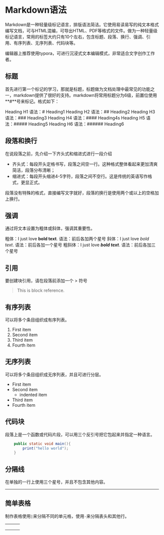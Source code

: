# Markdown语法
Markdown是一种轻量级标记语言，排版语法简洁。它使用易读易写的纯文本格式编写文档，可与HTML混编，可导出HTML、PDF等格式的文件。做为一种轻量级标记语言，常用的标签大约只有10个左右，包含标题、段落、换行、强调、引用、有序列表、无序列表、代码块等。  

编辑器上推荐使用typora，可进行沉浸式文本编辑模式，非常适合文字创作工作者。
## 标题
首先进行第一个标记的学习，那就是标题，标题做为文档处理中最常见的功能之一，markdown提供了很好的支持。markdown将常用标题分为6级，前置位使用**#**号来标记。格式如下：  

Heading H1        语法：# Heading1
Heading H2        语法：## Heading2
Heading H3        语法：### Heading3
Heading H4        语法：#### Heading4s
Heading H5        语法：##### Heading5
Heading H6        语法：###### Heading6 

## 段落和换行
在说段落之前，先介绍一下齐头式和缩进式进行一段介绍  

* 齐头式：每段开头定格书写，段落之间空一行。这种格式整体看起来更加清爽简洁，段落分布清晰；
* 缩进式：每段开头缩进4-5字符，段落之间不空行。这是传统的英语写作格式，更显正式。  

段落没有特殊的格式，直接编写文字就好，段落的换行是使用两个或以上的空格加上换行。
## 强调
通过将文本设置为粗体或斜体，强调其重要性。  

粗体：I just love **bold text**.        语法：前后各加两个星号
斜体：I just love *bold text*.        语法：前后各加一个星号
粗斜体：I just love ***bold text***.        语法：前后各加三个星号
## 引用
要创建块引用，请在段落前添加一个 > 符号  

> This is block reference.

## 有序列表
可以将多个条目组织成有序列表。  

1. First item
2. Second item
3. Third item
4. Fourth item
## 无序列表
可以将多个条目组织成无序列表，并且可进行分层。  

* First item
* Second item
  * indented item
* Third item
* Fourth item
## 代码块
段落上是一个函数或代码片段，可以用三个反引号把它包起来并指定一种语言。  

```java
    public static void main(){
        print("hello world");
    }
```
## 分隔线
在单独的一行上使用三个星号，并且不包含其他内容。  

***
## 简单表格
制作表格使用`|`来分隔不同的单元格，使用`-`来分隔表头和其他行。  

|      |      |      |
| ---- | ---- | ---- |
|      |      |      |
|      |      |      |
|      |      |      |

